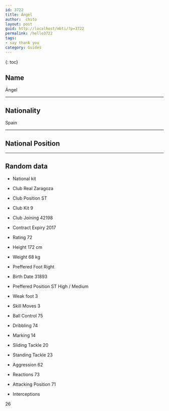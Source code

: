 ```yaml
---
id: 3722
title: Ángel
author:  chito 
layout: post
guid: http://localhost/mbti/?p=3722
permalink: /hello3722
tags:
- say thank you
category: Guides
---
```



{: toc}


## Name  
Ángel 

* * *

## Nationality  
Spain 

* * *

## National Position 

* * *

## Random data 

  * National kit 
  * Club 
Real Zaragoza 

  * Club Position 
ST 

  * Club Kit 
9 

  * Club Joining 
42198 

  * Contract Expiry 
2017 

  * Rating 
72 

  * Height 
172 cm 

  * Weight 
68 kg 

  * Preffered Foot 
Right 

  * Birth Date 
31893 

  * Preffered Position 
ST High / Medium 

  * Weak foot 
3 

  * Skill Moves 
3 

  * Ball Control 
75 

  * Dribbling 
74 

  * Marking 
14 

  * Sliding Tackle 
20 

  * Standing Tackle 
23 

  * Aggression 
62 

  * Reactions 
73 

  * Attacking Position 
71 

  * Interceptions 

26</ul>